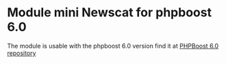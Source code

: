 # Module mini Newscat for phpboost 6.0
The module is usable with the phpboost 6.0 version
find it at [PHPBoost 6.0 repository](https://github.com/PHPBoost/Modules)
